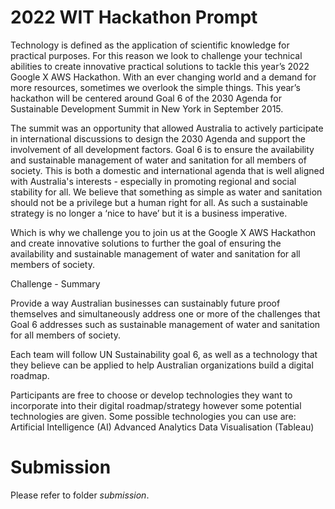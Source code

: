 # 2022 WIT Hackathon Prompt #


Technology is defined as the application of scientific knowledge for practical purposes. For this reason we look to challenge your technical abilities to create innovative practical solutions to tackle this year’s 2022 Google X AWS Hackathon. With an ever changing world and a demand for more resources, sometimes we overlook the simple things. This year’s hackathon will be centered around Goal 6 of the 2030 Agenda for Sustainable Development Summit in New York in September 2015. 

The summit was an opportunity that allowed Australia to actively participate in international discussions to design the 2030 Agenda and support the involvement of all development factors. Goal 6 is to ensure the availability and sustainable management of water and sanitation for all members of society. This is both a domestic and international agenda that is well aligned with Australia's interests - especially in promoting regional and social stability for all. We believe that something as simple as water and sanitation should not be a privilege but a human right for all. As such a sustainable strategy is no longer a ‘nice to have’ but it is a business imperative. 

Which is why we challenge you to join us at the Google X AWS Hackathon and create innovative solutions to further the goal of ensuring the availability and sustainable management of water and sanitation for all members of society.

Challenge - Summary

Provide a way Australian businesses can sustainably future proof themselves and simultaneously address one or more of the challenges that Goal 6 addresses such as sustainable management of water and sanitation for all members of society. 

Each team will follow UN Sustainability goal 6, as well as a technology that they believe can be applied to help Australian organizations build a digital roadmap.

Participants are free to choose or develop technologies they want to incorporate into their digital roadmap/strategy however some potential technologies are given.
Some  possible technologies you can use are:
Artificial Intelligence (AI)
Advanced Analytics
Data Visualisation (Tableau)

# Submission #
Please refer to folder *submission*.
